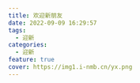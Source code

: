 ```yaml
---
title: 欢迎新朋友
date: 2022-09-09 16:29:57
tags:
  - 迎新
categories:
  - 迎新
feature: true
cover: https://img1.i-nmb.cn/yx.png
---
```

